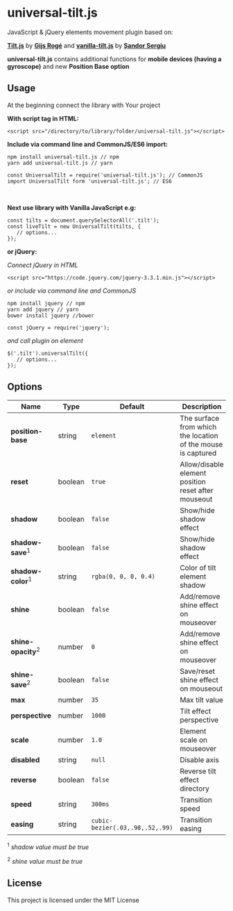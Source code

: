 # universal-tilt.js

JavaScript & jQuery elements movement plugin based on:

**[Tilt.js](https://gijsroge.github.io/tilt.js/)** by **[Gijs Rogé](https://twitter.com/GijsRoge)** and **[vanilla-tilt.js](https://micku7zu.github.io/vanilla-tilt.js/index.html)** by **[Șandor Sergiu](https://github.com/micku7zu)**

**universal-tilt.js** contains additional functions for **mobile devices (having a gyroscope)** and new **Position Base option**

## Usage
At the beginning connect the library with Your project

**With script tag in HTML:**
```
<script src="/directory/to/library/folder/universal-tilt.js"></script>
```

**Include via command line and CommonJS/ES6 import:**
```
npm install universal-tilt.js // npm
yarn add universal-tilt.js // yarn
```

```
const UniversalTilt = require('universal-tilt.js'); // CommonJS
import UniversalTilt form 'universal-tilt.js'; // ES6
```
<br>

**Next use library with Vanilla JavaScript e.g:**
```
const tilts = document.querySelectorAll('.tilt');
const liveTilt = new UniversalTilt(tilts, {
   // options...
});
```

**or jQuery:**

*Connect jQuery in HTML*
```
<script src="https://code.jquery.com/jquery-3.3.1.min.js"></script>
```

*or include via command line and CommonJS*
```
npm install jquery // npm
yarn add jquery // yarn
bower install jquery //bower
```

```
const jQuery = require('jquery');
```

*and call plugin on element*
```
$('.tilt').universalTilt({
   // options...
});
```

## Options
Name | Type | Default | Description | Available options
-|-|-|-|-
**position-base**| string | `element` | The surface from which the location of the mouse is captured | `element` or `window`
**reset** | boolean | `true` | Allow/disable element position reset after mouseout | `true` *(allow)*, `false` *(disable)*
**shadow** | boolean | `false` | Show/hide shadow effect | `true` *(allow)*, `false` *(disable)*
**shadow-save**<sup>1</sup> | boolean | `false` | Show/hide shadow effect | `true` *(allow)*, `false` *(disable)*
**shadow-color**<sup>1</sup> | string | `rgba(0, 0, 0, 0.4)` | Color of tilt element shadow | Color value in hex/rgb(a)/hsl/etc.
**shine** | boolean | `false` | Add/remove shine effect on mouseover | `true` *(add)*, `false` *(remove)*
**shine-opacity**<sup>2</sup> | number | `0` | Add/remove shine effect on mouseover | values >= 0  and <= 1
**shine-save**<sup>2</sup> | boolean | `false` | Save/reset shine effect on mouseout | `true` *(save)*, `false` *(reset)*
**max** | number | `35` | Max tilt value | e.g: `28`
**perspective** | number | `1000` | Tilt effect perspective | e.g: `700`
**scale** | number | `1.0` | Element scale on mouseover | `0.9`/`1.3`/etc.
**disabled** | string | `null` | Disable axis | `x` or `y`
**reverse** | boolean | `false` | Reverse tilt effect directory | `true` *(reverse directory)*, `false` *(standard directory)*
**speed** | string | `300ms` | Transition speed | `300ms`/`0.5s`/etc.
**easing** | string | `cubic-bezier(.03,.98,.52,.99)` | Transition easing | `cubic-bezier`/`ease`/`linear`/etc.

<sup>1</sup> *shadow value must be true*

<sup>2</sup> *shine value must be true*


## License
This project is licensed under the MIT License
